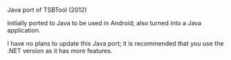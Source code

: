 Java port of TSBTool (2012) 

Initially ported to Java to be used in Android; also turned into a Java application.

I have no plans to update this Java port; it is recommended that you use the .NET version as it has more features.
